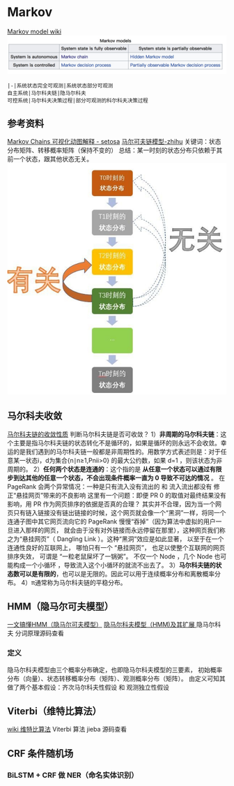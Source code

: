 # Markov
[Markov model wiki](https://en.wikipedia.org/wiki/Markov_model)
![](./_image/2018-09-15-15-52-32.jpg)
```table
|-|系统状态完全可观测|系统状态部分可观测
自主系统|马尔科夫链|隐马尔科夫
可控系统|马尔科夫决策过程|部分可观测的科尔科夫决策过程
```

## 参考资料
[Markov Chains 可视化动图解释 - setosa](http://setosa.io/ev/markov-chains/)
[马尔可夫链模型-zhihu](https://www.zhihu.com/question/26665048/answer/274841241)
关键词：状态分布矩阵、转移概率矩阵（保持不变的）
总结：某一时刻的状态分布只依赖于其前一个状态，跟其他状态无关。
![](./_image/2018-09-15-17-04-27.jpg?r=56)

## 马尔科夫收敛
[马尔科夫链的收敛性质](https://www.cnblogs.com/pinard/p/6632399.html)
判断马尔科夫链是否可收敛？
1）**非周期的马尔科夫链**：这个主要是指马尔科夫链的状态转化不是循环的，如果是循环的则永远不会收敛。幸运的是我们遇到的马尔科夫链一般都是非周期性的。用数学方式表述则是：对于任意某一状态i，d为集合{n∣n≥1,Pnii>0} 的最大公约数，如果 d=1 ，则该状态为非周期的。
2）**任何两个状态是连通的**：这个指的是 **从任意一个状态可以通过有限步到达其他的任意一个状态，不会出现条件概率一直为 0 导致不可达的情况** 。
在 PageRank 会两个异常情况：一种是只有流入没有流出的 和 流入流出都没有
修正“悬挂网页”带来的不良影响
这里有一个问题：即便 PR 0 的取值对最终结果没有影响，用 PR 作为网页排序的依据是否真的合理？
其实并不合理，因为当一个网页只有链入链接没有链出链接的时候，这个网页就会像一个“黑洞”一样，将同一个连通子图中其它网页流向它的 PageRank 慢慢“吞掉”（因为算法中虚拟的用户一旦进入那样的网页， 就会由于没有对外链接而永远停留在那里），这种网页我们称之为“悬挂网页”（ Dangling Link ）。这种“黑洞”效应是如此显著， 以至于在一个连通性良好的互联网上， 哪怕只有一个 “悬挂网页”， 也足以使整个互联网的网页排序失效， 可谓是 “一粒老鼠屎坏了一锅粥”。
不仅一个 Node ，几个 Node 也可能构成一个小循环 ，导致流入这个小循环的就流不出去了。
3）**马尔科夫链的状态数可以是有限的**，也可以是无限的。因此可以用于连续概率分布和离散概率分布。
4）π通常称为马尔科夫链的平稳分布。
## HMM（隐马尔可夫模型）
[ 一文搞懂HMM（隐马尔可夫模型）](http://www.cnblogs.com/skyme/p/4651331.html)
[ 隐马尔科夫模型（HMM)及其扩展 ](https://blog.csdn.net/stdcoutzyx/article/details/8522078)
隐马尔科夫 分词原理源码查看
### 定义
隐马尔科夫模型由三个概率分布确定，也即隐马尔科夫模型的三要素，  初始概率分布（向量）、状态转移概率分布（矩阵）、观测概率分布（矩阵）。
由定义可知其做了两个基本假设：齐次马尔科夫性假设 和 观测独立性假设

## Viterbi（维特比算法）
[ wiki 维特比算法](https://zh.wikipedia.org/wiki/%E7%BB%B4%E7%89%B9%E6%AF%94%E7%AE%97%E6%B3%95)
Viterbi 算法 jieba 源码查看
## CRF 条件随机场
### BiLSTM + CRF 做 NER（命名实体识别）

